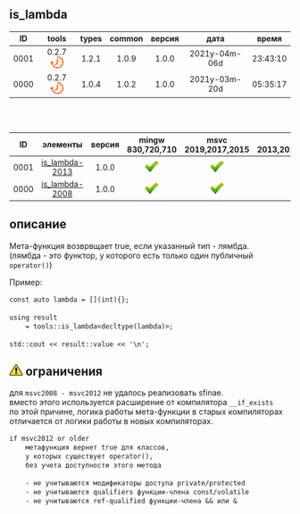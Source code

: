 ﻿
[P]: ../../../icons/progress.png
[V]: ../../../icons/success.png
[X]: ../../../icons/failed.png
[D]: ../../../icons/danger.png
[E]: ../../../icons/empty.png
[N]: ../../../icons/na.png

is_lambda
---

| **ID** | tools           | types | common | версия |     дата      |  время   |  
|:------:|:---------------:|:-----:|:------:|:------:|:-------------:|:--------:|  
|  0001  | 0.2.7 [![P]][M] | 1.2.1 | 1.0.9  | 1.0.0  | 2021y-04m-06d | 23:43:10 |  
|  0000  | 0.2.7 [![P]][M] | 1.0.4 | 1.0.2  | 1.0.0  | 2021y-03m-20d | 05:35:17 |  

<br/>
<br/>

| **ID** | элементы            | версия | mingw 830,720,710 | msvc 2019,2017,2015 | msvc 2013,2012,2010,2008 |  
|:------:|:-------------------:|:------:|:-----------------:|:-------------------:|:------------------------:|  
|  0001  | [is_lambda-2013][M] | 1.0.0  |   [![V]][MINGW]   |   [![V]][VS-NEW]    |      [![V]][VS-OLD]      |  
|  0000  | [is_lambda-2008][M] | 1.0.0  |   [![V]][MINGW]   |   [![V]][VS-NEW]    |      [![V]][VS-OLD]      |  

[M]:       #find_type     "true, если find_type обнаружит указанный тип в списке"  
[MINGW]:   #mingw-new     "поддержка компиляторов mingw"  
[VS-NEW]:  #msvc-new      "поддержка новых компиляторов msvc"  
[VS-OLD]:  #msvc-old      "поддержка старых компиляторов msvc"  
[0]:       #-ограничения  "максимальное количество аргументов: 7 шт"  

описание
--------
Мета-функция возврвщает true, если указанный тип - лямбда.  
(лямбда - это функтор, у которого есть только один публичный `operator()`)  

Пример:  

```
const auto lambda = [](int){};

using result 
    = tools::is_lambda<decltype(lambda)>;

std::cout << result::value << '\n';
```

[![D]][M] ограничения
---------------------
для  `msvc2008 - msvc2012` не удалось реализовать sfinae.  
вместо этого используется расширение от компилятора `__if_exists`  
по этой причине, логика работы мета-функции в старых компиляторах 
отличается от логики работы в новых компиляторах.  
```
if msvc2012 or older
    метафункция вернет true для классов,
    у которых существует operator(),
    без учета доступности этого метода
    
    - не учитываются модификаторы доступа private/protected
    - не учитываются qualifiers функции-члена const/volatile
    - не учитываются ref-qualified функции-члена && или &
```


